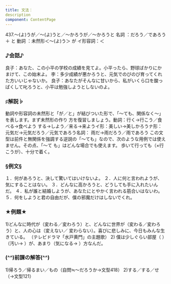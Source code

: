 ```yaml
---
title: 文法：
description
component: ContentPage
---
```



437.～(よ)うが／～(よ)うと／～かろうが／～かろうと
名詞 ：だろう／であろう ＋ と
動詞 ：未然形＜～(よ)う＞ が
イ形容詞：＜  
### ♪会話♪
良子：あなた、この小平の学校の成績を見てよ。小平ったら、野球ばかりにかまけて、この始末よ。
李：多少成績が悪かろうと、元気でのびのび育ってくれた方いいじゃないか。
良子：あなたがそんなに甘いから、私がいくら口を酸っぱくして叱ろうと、小平は勉強しようとしないのよ。
### ♯解説♭
動詞や形容詞の未然形と「が／と」が結びついた形で、「～ても、関係なく～」を表します。まず未然形の作り 方を復習しましょう。動詞：行く→行こう／食べる→食べよう
する→しよう／来る→来ようイ形：美しい→美しかろうナ形：元気だ→元気だろう／元気であろう名詞： 雨だ→雨だろう／雨であろう
この文型は前件と無関係を強調する逆説の「～ても」なので、次のような用例では使えません。その点、「～て
も」はどんな場合でも使えます。 歩いて行っても（×行こうが）、十分で着く。
### §例文§
１．何があろうと、決して驚いてはいけないよ。
２．人に何と言われようが、気にすることはない。
３．どんなに高かろうと、どうしても手に入れたいんだ。
４．私が誰と結婚しようが、あなたにとやかく言われる筋合いはないわ。
５．何をしようと君の自由だが、僕の邪魔だけはしないでくれ。
### ★例題★
1)どんなに時代が（変わる／変わろう）と、どんなに世界が（変わる／変わろう）と、人の心は（変えない／
変わらない）。喜びに悲しみに、今日もみんな生きている。 （テレビドラマ「水戸黄門」の主題歌）
2) 僕は少しぐらい部屋（ ）（汚い→ ）が、あまり（気になる→ ）方なんだ。
### (^^)前課の解答(^^)
1)帰ろう／帰るまい／もの（自問≒～だろうか→文型418）
2)する／する／せ（→文型121）
